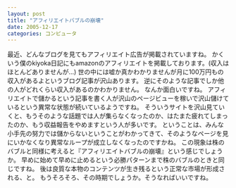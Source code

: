 ```yaml
---
layout: post
title: "アフィリエイトバブルの崩壊"
date: 2005-12-17
categories: コンピュータ
---
```

最近、どんなブログを見てもアフィリエイト広告が掲載されていますね。
かくいう僕のkiyoka日記にもamazonのアフィリエイトを掲載しております。(収入はほとんどありませんが...)
世の中には嘘か真かわかりませんが月に100万円もの収入があるよというブログ記事が沢山あります。
逆にそのような記事でしか他の人がどれくらい収入があるのかわかりません。
なんか面白いですね。
アフィリエイトで儲かるという記事を書く人が沢山のページビューを稼いで沢山儲けているという異常な状態が続いているようですね。
そういうサイトを沢山見ていくと、もうそのような話題では人が集らなくなったのか、はたまた疲れてしまったのか、もう収益報告をやめますという人が多いです。
ということは、みんな小手先の努力では儲からないということがわかってきて、そのようなページを見にいかなくなり異常なループが成立しなくなったのですかね。
この現象は株のバブルと同様に考えると『アフィリエイトバブルの崩壊』という感じでしょうか。
早めに始めて早めに止めるという必勝パターンまで株のバブルのときと同じですね。
後は良質な本物のコンテンツが生き残るという正常な市場が形成される、と。
もうそろそろ、その時期でしょうか。そうなればいいですね。
